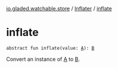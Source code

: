 [io.gladed.watchable.store](../index.md) / [Inflater](index.md) / [inflate](./inflate.md)

# inflate

`abstract fun inflate(value: `[`A`](index.md#A)`): `[`B`](index.md#B)

Convert an instance of [A](index.md#A) to [B](index.md#B).

